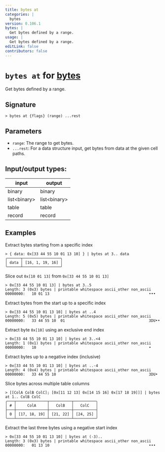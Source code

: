 ```yaml
---
title: bytes at
categories: |
  bytes
version: 0.106.1
bytes: |
  Get bytes defined by a range.
usage: |
  Get bytes defined by a range.
editLink: false
contributors: false
---
```

<!-- This file is automatically generated. Please edit the command in https://github.com/nushell/nushell instead. -->

# `bytes at` for [bytes](/commands/categories/bytes.md)

<div class='command-title'>Get bytes defined by a range.</div>

## Signature

```> bytes at {flags} (range) ...rest```

## Parameters

 -  `range`: The range to get bytes.
 -  `...rest`: For a data structure input, get bytes from data at the given cell paths.


## Input/output types:

| input        | output       |
| ------------ | ------------ |
| binary       | binary       |
| list&lt;binary&gt; | list&lt;binary&gt; |
| table        | table        |
| record       | record       |
## Examples

Extract bytes starting from a specific index
```nu
> { data: 0x[33 44 55 10 01 13 10] } | bytes at 3.. data
╭──────┬─────────────────╮
│ data │ [16, 1, 19, 16] │
╰──────┴─────────────────╯
```

Slice out `0x[10 01 13]` from `0x[33 44 55 10 01 13]`
```nu
> 0x[33 44 55 10 01 13] | bytes at 3..5
Length: 3 (0x3) bytes | printable whitespace ascii_other non_ascii
00000000:   10 01 13                                             •••

```

Extract bytes from the start up to a specific index
```nu
> 0x[33 44 55 10 01 13 10] | bytes at ..4
Length: 5 (0x5) bytes | printable whitespace ascii_other non_ascii
00000000:   33 44 55 10  01                                      3DU••

```

Extract byte `0x[10]` using an exclusive end index
```nu
> 0x[33 44 55 10 01 13 10] | bytes at 3..<4
Length: 1 (0x1) bytes | printable whitespace ascii_other non_ascii
00000000:   10                                                   •

```

Extract bytes up to a negative index (inclusive)
```nu
> 0x[33 44 55 10 01 13 10] | bytes at ..-4
Length: 4 (0x4) bytes | printable whitespace ascii_other non_ascii
00000000:   33 44 55 10                                          3DU•

```

Slice bytes across multiple table columns
```nu
> [[ColA ColB ColC]; [0x[11 12 13] 0x[14 15 16] 0x[17 18 19]]] | bytes at 1.. ColB ColC
╭───┬──────────────┬──────────┬──────────╮
│ # │     ColA     │   ColB   │   ColC   │
├───┼──────────────┼──────────┼──────────┤
│ 0 │ [17, 18, 19] │ [21, 22] │ [24, 25] │
╰───┴──────────────┴──────────┴──────────╯

```

Extract the last three bytes using a negative start index
```nu
> 0x[33 44 55 10 01 13 10] | bytes at (-3)..
Length: 3 (0x3) bytes | printable whitespace ascii_other non_ascii
00000000:   01 13 10                                             •••

```
